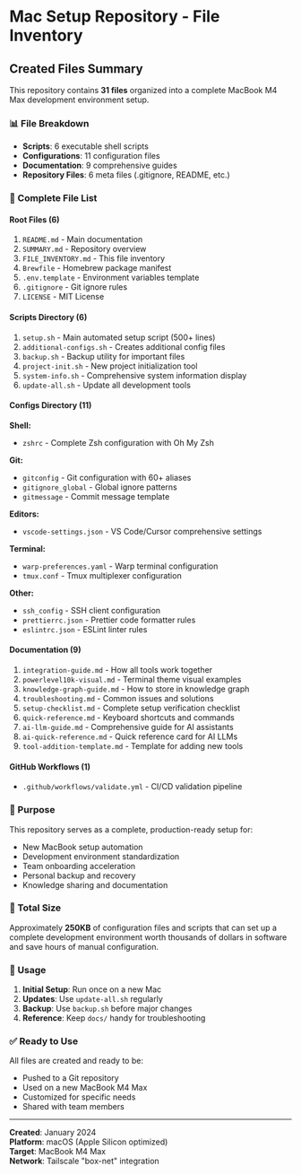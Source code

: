 # Mac Setup Repository - File Inventory

## Created Files Summary

This repository contains **31 files** organized into a complete MacBook M4 Max development environment setup.

### 📊 File Breakdown

- **Scripts**: 6 executable shell scripts
- **Configurations**: 11 configuration files  
- **Documentation**: 9 comprehensive guides
- **Repository Files**: 6 meta files (.gitignore, README, etc.)

### 📝 Complete File List

#### Root Files (6)
1. `README.md` - Main documentation
2. `SUMMARY.md` - Repository overview
3. `FILE_INVENTORY.md` - This file inventory
4. `Brewfile` - Homebrew package manifest
5. `.env.template` - Environment variables template
6. `.gitignore` - Git ignore rules
7. `LICENSE` - MIT License

#### Scripts Directory (6)
1. `setup.sh` - Main automated setup script (500+ lines)
2. `additional-configs.sh` - Creates additional config files
3. `backup.sh` - Backup utility for important files
4. `project-init.sh` - New project initialization tool
5. `system-info.sh` - Comprehensive system information display
6. `update-all.sh` - Update all development tools

#### Configs Directory (11)
**Shell:**
- `zshrc` - Complete Zsh configuration with Oh My Zsh

**Git:**
- `gitconfig` - Git configuration with 60+ aliases
- `gitignore_global` - Global ignore patterns
- `gitmessage` - Commit message template

**Editors:**
- `vscode-settings.json` - VS Code/Cursor comprehensive settings

**Terminal:**
- `warp-preferences.yaml` - Warp terminal configuration
- `tmux.conf` - Tmux multiplexer configuration

**Other:**
- `ssh_config` - SSH client configuration
- `prettierrc.json` - Prettier code formatter rules
- `eslintrc.json` - ESLint linter rules

#### Documentation (9)
1. `integration-guide.md` - How all tools work together
2. `powerlevel10k-visual.md` - Terminal theme visual examples
3. `knowledge-graph-guide.md` - How to store in knowledge graph
4. `troubleshooting.md` - Common issues and solutions
5. `setup-checklist.md` - Complete setup verification checklist
6. `quick-reference.md` - Keyboard shortcuts and commands
7. `ai-llm-guide.md` - Comprehensive guide for AI assistants
8. `ai-quick-reference.md` - Quick reference card for AI LLMs
9. `tool-addition-template.md` - Template for adding new tools

#### GitHub Workflows (1)
- `.github/workflows/validate.yml` - CI/CD validation pipeline

### 🎯 Purpose

This repository serves as a complete, production-ready setup for:
- New MacBook setup automation
- Development environment standardization
- Team onboarding acceleration
- Personal backup and recovery
- Knowledge sharing and documentation

### 💾 Total Size

Approximately **250KB** of configuration files and scripts that can set up a complete development environment worth thousands of dollars in software and save hours of manual configuration.

### 🔄 Usage

1. **Initial Setup**: Run once on a new Mac
2. **Updates**: Use `update-all.sh` regularly
3. **Backup**: Use `backup.sh` before major changes
4. **Reference**: Keep `docs/` handy for troubleshooting

### ✅ Ready to Use

All files are created and ready to be:
- Pushed to a Git repository
- Used on a new MacBook M4 Max
- Customized for specific needs
- Shared with team members

---

**Created**: January 2024  
**Platform**: macOS (Apple Silicon optimized)  
**Target**: MacBook M4 Max  
**Network**: Tailscale "box-net" integration

